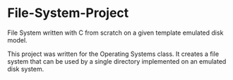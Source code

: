 # File-System-Project
File System written with C from scratch on a given template emulated disk model.

This project was written for the Operating Systems class. It creates a file system that can be used by a single directory implemented on an emulated disk system.
